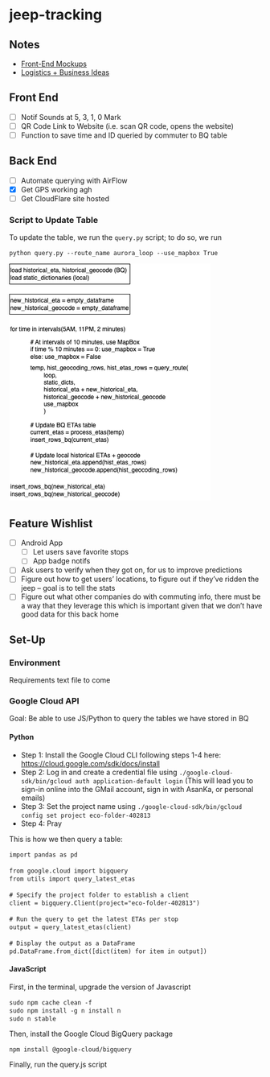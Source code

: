 # jeep-tracking

## Notes
* <a href="https://docs.google.com/presentation/d/1HBI2O9_CNfGgkSPSBcUgp-rGfJwl4dMcvhflibpxaxk/edit?usp=sharing">Front-End Mockups</a>
* <a href="https://docs.google.com/document/d/1W9fd7fIbHWqNY2xjkL8QkQWF4GuLpQxDbfExf7RjfAw/edit?usp=sharing">Logistics + Business Ideas</a>

## Front End 
- [ ] Notif Sounds at 5, 3, 1, 0 Mark
- [ ] QR Code Link to Website (i.e. scan QR code, opens the website)
- [ ] Function to save time and ID queried by commuter to BQ table

## Back End
- [ ] Automate querying with AirFlow
- [X] Get GPS working agh
- [ ] Get CloudFlare site hosted

### Script to Update Table
To update the table, we run the `query.py` script; to do so, we run
```
python query.py --route_name aurora_loop --use_mapbox True
```

![](backend_flowchart.drawio.png)

## Feature Wishlist
- [ ] Android App
  - [ ] Let users save favorite stops
  - [ ] App badge notifs
- [ ] Ask users to verify when they got on, for us to improve predictions
- [ ] Figure out how to get users’ locations, to figure out if they’ve ridden the jeep – goal is to tell the stats
- [ ] Figure out what other companies do with commuting info, there must be a way that they leverage this which is important given that we don’t have good data for this back home

## Set-Up
### Environment
Requirements text file to come

### Google Cloud API
Goal: Be able to use JS/Python to query the tables we have stored in BQ

#### Python
* Step 1: Install the Google Cloud CLI following steps 1-4 here: https://cloud.google.com/sdk/docs/install
* Step 2: Log in and create a credential file using `./google-cloud-sdk/bin/gcloud auth application-default login` (This will lead you to sign-in online into the GMail account, sign in with AsanKa, or personal emails)
* Step 3: Set the project name using `./google-cloud-sdk/bin/gcloud config set project eco-folder-402813`
* Step 4: Pray

This is how we then query a table:
```
import pandas as pd

from google.cloud import bigquery
from utils import query_latest_etas

# Specify the project folder to establish a client
client = bigquery.Client(project="eco-folder-402813")

# Run the query to get the latest ETAs per stop
output = query_latest_etas(client)

# Display the output as a DataFrame
pd.DataFrame.from_dict([dict(item) for item in output])
```

#### JavaScript
First, in the terminal, upgrade the version of Javascript
```
sudo npm cache clean -f 
sudo npm install -g n install n 
sudo n stable
```

Then, install the Google Cloud BigQuery package
```
npm install @google-cloud/bigquery
```

Finally, run the query.js script
